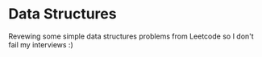 # Data Structures
Revewing some simple data structures problems from Leetcode so I don't fail my interviews :)
